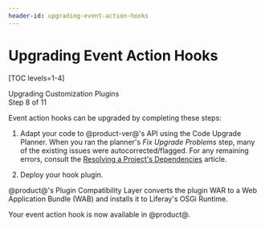 ```yaml
---
header-id: upgrading-event-action-hooks
---
```


# Upgrading Event Action Hooks

[TOC levels=1-4]

<div class="learn-path-step">
    <p>Upgrading Customization Plugins<br>Step 8 of 11</p>
</div>

Event action hooks can be upgraded by completing these steps:

1.  Adapt your code to @product-ver@'s API using the Code Upgrade Planner. When
    you ran the planner's *Fix Upgrade Problems* step, many of the existing
    issues were autocorrected/flagged. For any remaining errors, consult the
    [Resolving a Project's Dependencies](/docs/tutorials/7-2/-/knowledge_base/t/resolving-a-projects-dependencies)
    article.

2.  Deploy your hook plugin.

@product@'s Plugin Compatibility Layer converts the plugin WAR to a Web
Application Bundle (WAB) and installs it to Liferay's OSGi Runtime.

Your event action hook is now available in @product@.
